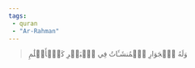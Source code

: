 ```yaml
---
tags: 
 - quran 
 - "Ar-Rahman"
---
```


> وَلَهُ ٱلۡجَوَارِ ٱلۡمُنشَـَٔاتُ فِي ٱلۡبَحۡرِ كَٱلۡأَعۡلَٰمِ
